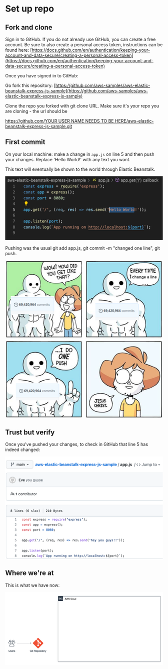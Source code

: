 # Set up repo

## Fork and clone

Sign in to GitHub. If you do not already use GitHub, you can create a free account. Be sure to also create a personal access token, instructions can be found here: [https://docs.github.com/en/authentication/keeping-your-account-and-data-secure/creating-a-personal-access-token](https://docs.github.com/en/authentication/keeping-your-account-and-data-secure/creating-a-personal-access-token)

Once you have signed in to GitHub:

Go fork this repository: [https://github.com/aws-samples/aws-elastic-beanstalk-express-js-sample](https://github.com/aws-samples/aws-elastic-beanstalk-express-js-sample)

Clone the repo you forked with git clone URL. Make sure it's _your_ repo you are cloning - the url should be&#x20;

[https://github.com/YOUR USER NAME NEEDS TO BE HERE/aws-elastic-beanstalk-express-js-sample.git](https://github.com/electron-volt/aws-elastic-beanstalk-express-js-sample.git)

## First commit

On your local machine: make a change in `app.js` on line 5 and then push your changes. Replace 'Hello World!' with any text you want.&#x20;

This text will eventually be shown to the world through Elastic Beanstalk.

![Line 5 in app.js](<../../../.gitbook/assets/image (302).png>)

Pushing was the usual git add app.js, git commit -m "changed one line", git push.&#x20;

![this you?](<../../../.gitbook/assets/image (354).png>)

## Trust but verify

Once you've pushed your changes, to check in GitHub that line 5 has indeed changed:

![](<../../../.gitbook/assets/image (203).png>)

## Where we're at

This is what we have now:

![we turned AWS into an infinite void of white nothingness. Great.](<../../../.gitbook/assets/image (346).png>)
